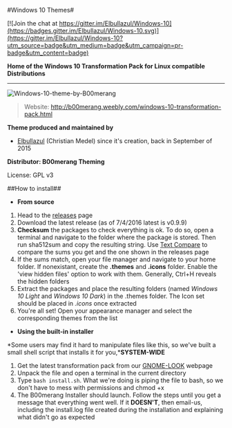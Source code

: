 #Windows 10 Themes#

[![Join the chat at https://gitter.im/Elbullazul/Windows-10](https://badges.gitter.im/Elbullazul/Windows-10.svg)](https://gitter.im/Elbullazul/Windows-10?utm_source=badge&utm_medium=badge&utm_campaign=pr-badge&utm_content=badge)

**Home of the Windows 10 Transformation Pack for Linux compatible Distributions**

---
![Windows-10-theme-by-B00merang](https://cn.pling.com/img//hive/content-pre1/171327-1.png)

> Website: http://b00merang.weebly.com/windows-10-transformation-pack.html

**Theme produced and maintained by**
- [Elbullazul](https://github.com/Elbullazul) (Christian Medel) since it's creation, back in September of 2015

**Distributor: B00merang Theming**

License: GPL v3

##How to install##

- **From source**
 
1. Head to the [releases](https://github.com/Elbullazul/Windows-10/releases) page
2. Download the latest release (as of 7/4/2016 latest is v0.9.9)
3. **Checksum** the packages to check everything is ok. To do so, open a terminal and navigate to the folder where the package is stored. Then run sha512sum and copy the resulting string. Use [Text Compare](https://text-compare.com/) to compare the sums you get and the one shown in the releases page
4. If the sums match, open your file manager and navigate to your home folder. If nonexistant, create the **.themes** and **.icons** folder. Enable the 'view hidden files' option to work with them. Generally, Ctrl+H reveals the hidden folders
5. Extract the packages and place the resulting folders (named *Windows 10 Light* and *Windows 10 Dark*) in the .themes folder. The Icon set should be placed in *.icons* once extracted
6. You're all set! Open your appearance manager and select the corresponding themes from the list

- **Using the built-in installer**

*Some users may find it hard to manipulate files like this, so we've built a small shell script that installs it for you,***SYSTEM-WIDE**

1. Get the latest transformation pack from our [GNOME-LOOK](https://www.gnome-look.org/content/show.php/Windows%ED%9D%8F%E9%8E%85%EE%A6%9E?content=171327) webpage
2. Unpack the file and open a terminal in the current directory
3. Type ```bash install.sh```. What we're doing is piping the file to bash, so we don't have to mess with permissions and chmod +x
4. The B00merang Installer should launch. Follow the steps until you get a message that everything went well. If it **DOESN'T**, then email-us, including the install.log file created during the installation and explaining what didn't go as expected


